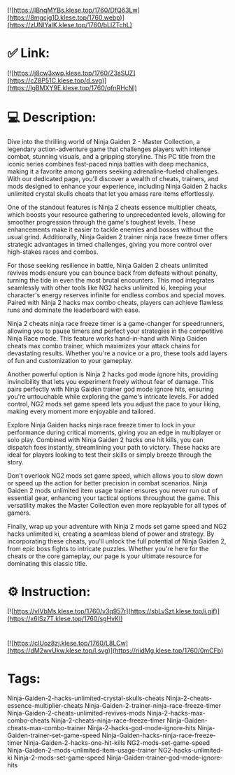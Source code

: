 [![https://lBnqMYBs.klese.top/1760/DfQ63Lw](https://8mgcjg1D.klese.top/1760.webp)](https://zUNlYaIK.klese.top/1760/bLlZTchL)
# ✅ Link:
[![https://j8cw3xwp.klese.top/1760/Z3sSUZ](https://cZ8P51C.klese.top/d.svg)](https://lgBMXY9E.klese.top/1760/qfnRHcNl)
# 💻 Description:
Dive into the thrilling world of Ninja Gaiden 2 - Master Collection, a legendary action-adventure game that challenges players with intense combat, stunning visuals, and a gripping storyline. This PC title from the iconic series combines fast-paced ninja battles with deep mechanics, making it a favorite among gamers seeking adrenaline-fueled challenges. With our dedicated page, you'll discover a wealth of cheats, trainers, and mods designed to enhance your experience, including Ninja Gaiden 2 hacks unlimited crystal skulls cheats that let you amass rare items effortlessly.



One of the standout features is Ninja 2 cheats essence multiplier cheats, which boosts your resource gathering to unprecedented levels, allowing for smoother progression through the game's toughest levels. These enhancements make it easier to tackle enemies and bosses without the usual grind. Additionally, Ninja Gaiden 2 trainer ninja race freeze timer offers strategic advantages in timed challenges, giving you more control over high-stakes races and combos.



For those seeking resilience in battle, Ninja Gaiden 2 cheats unlimited revives mods ensure you can bounce back from defeats without penalty, turning the tide in even the most brutal encounters. This mod integrates seamlessly with other tools like NG2 hacks unlimited ki, keeping your character's energy reserves infinite for endless combos and special moves. Paired with Ninja 2 hacks max combo cheats, players can achieve flawless runs and dominate the leaderboard with ease.



Ninja 2 cheats ninja race freeze timer is a game-changer for speedrunners, allowing you to pause timers and perfect your strategies in the competitive Ninja Race mode. This feature works hand-in-hand with Ninja Gaiden cheats max combo trainer, which maximizes your attack chains for devastating results. Whether you're a novice or a pro, these tools add layers of fun and customization to your gameplay.



Another powerful option is Ninja 2 hacks god mode ignore hits, providing invincibility that lets you experiment freely without fear of damage. This pairs perfectly with Ninja Gaiden trainer god mode ignore hits, ensuring you're untouchable while exploring the game's intricate levels. For added control, NG2 mods set game speed lets you adjust the pace to your liking, making every moment more enjoyable and tailored.



Explore Ninja Gaiden hacks ninja race freeze timer to lock in your performance during critical moments, giving you an edge in multiplayer or solo play. Combined with Ninja Gaiden 2 hacks one hit kills, you can dispatch foes instantly, streamlining your path to victory. These hacks are ideal for players looking to test their skills or simply breeze through the story.



Don't overlook NG2 mods set game speed, which allows you to slow down or speed up the action for better precision in combat scenarios. Ninja Gaiden 2 mods unlimited item usage trainer ensures you never run out of essential gear, enhancing your tactical options throughout the game. This versatility makes the Master Collection even more replayable for all types of gamers.



Finally, wrap up your adventure with Ninja 2 mods set game speed and NG2 hacks unlimited ki, creating a seamless blend of power and strategy. By incorporating these cheats, you'll unlock the full potential of Ninja Gaiden 2, from epic boss fights to intricate puzzles. Whether you're here for the cheats or the core gameplay, our page is your ultimate resource for dominating this classic title.

# ⚙️ Instruction:
[![https://vIVbMs.klese.top/1760/v3q957r](https://sbLvSzt.klese.top/i.gif)](https://x6ISz7T.klese.top/1760/sgHvKI)
#
[![https://cIUoz8zj.klese.top/1760/L8LCw](https://dM2wvUkw.klese.top/l.svg)](https://riidMg.klese.top/1760/0mCFb)
# Tags:
Ninja-Gaiden-2-hacks-unlimited-crystal-skulls-cheats Ninja-2-cheats-essence-multiplier-cheats Ninja-Gaiden-2-trainer-ninja-race-freeze-timer Ninja-Gaiden-2-cheats-unlimited-revives-mods Ninja-2-hacks-max-combo-cheats Ninja-2-cheats-ninja-race-freeze-timer Ninja-Gaiden-cheats-max-combo-trainer Ninja-2-hacks-god-mode-ignore-hits Ninja-Gaiden-trainer-set-game-speed Ninja-Gaiden-hacks-ninja-race-freeze-timer Ninja-Gaiden-2-hacks-one-hit-kills NG2-mods-set-game-speed Ninja-Gaiden-2-mods-unlimited-item-usage-trainer NG2-hacks-unlimited-ki Ninja-2-mods-set-game-speed Ninja-Gaiden-trainer-god-mode-ignore-hits






